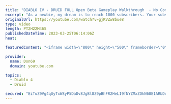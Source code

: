 ```yaml
---
title: "DIABLO IV - DRUID FULL Open Beta Gameplay Walkthrough  - No Commentary"
excerpt: "As a newbie, my dream is to reach 1000 subscribers. Your subscription is a big support in making my small dream come true."
originalUrl: https://youtube.com/watch?v=gjKVZw8bue8
type: video
length: PT2H22M46S
publishedDateTime: 2023-03-25T06:14:06Z
heat: 

featuredContent: "<iframe width=\"800\" height=\"500\" frameborder=\"0\" src=\"https://www.youtube.com/embed/gjKVZw8bue8\" allow=\"accelerometer; autoplay; encrypted-media; gyroscope; picture-in-picture\" allowfullscreen></iframe>"

provider:
  name: Don69
  domain: youtube.com

topics:
  - Diablo 4
  - Druid

secured: "EiTuZ9Vg4qUyTxW8yP5DaDv8JgBl8Z9pBhFR2HeLI9fNYZMxZOkN60E1ARbDd7Sp6uTzPtrfZTnbUWwWTcq8psHdBUU09BLH0AQxTnZ8uiw3dIii5+YC1sA31pxRR6qr5Z/MBgYcHB4AK2jx/NCwz0Fd9hgPVlnUahsKZzYJ1OvQO1Mwp/iDOWLuDDC/IVTq4GHVK0mL+8WNs4on1Z9xcsUf6m9ztpocmx79OCO169Yye/woBKqycFPiRqLQaU+plK+EZupPv99D/fZsECHMGrrwm1qsxlqMdAvsvn37r//wkjXTMJK4yyt/Ml+A7o0hDrEVL/DUSWV+rLN9t1R3WK3xy9MYU1/nfBGtVV3TRSATvoL8KYe+imzCvgFlubTrLUPDhikSLrhPMJhW0t9Xa9b5zU+LrCa+0Xxjixd6H5k=;nhvOMrOTBSHsAG6SEttIvw=="
---
```


